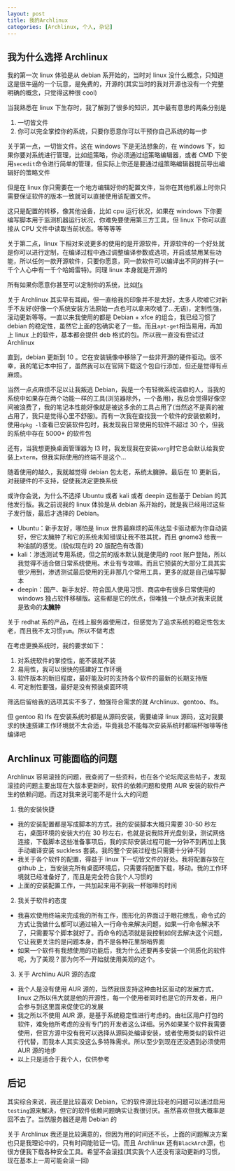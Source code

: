 ```yaml
---
layout: post
title: 我的Archlinux
categories: [Archlinux, 个人, 杂记]
---
```


## 我为什么选择 Archlinux

我的第一次 linux 体验是从 debian 系开始的，当时对 linux 没什么概念，只知道这是很牛逼的一个玩意，是免费的，开源的(其实当时的我对开源也没有一个完整明确的概念，只觉得这种很 cool)

当我熟悉在 linux 下生存时，我了解到了很多的知识，其中最有意思的两条分别是

1. 一切皆文件
2. 你可以完全掌控你的系统，只要你愿意你可以干预你自己系统的每一步

关于第一点，一切皆文件。这在 windows 下是无法想象的，在 windows 下，如果你要对系统进行管理，比如组策略，你必须通过组策略编辑器，或者 CMD 下使用`secedit`命令进行简单的管理，但实际上你还是要通过组策略编辑器提前导出编辑好的策略文件

但是在 linux 你只需要在一个地方编辑好你的配置文件，当你在其他机器上时你只需要保证软件的版本一致就可以直接使用该配置文件。

这只是配置的转移，像其他设备，比如 cpu 运行状况，如果在 windows 下你要编写脚本用于监测机器运行状况，你难免要使用第三方工具，但 linux 下你可以直接从 CPU 文件中读取当前状态。等等等等

关于第二点，linux 下相对来说更多的使用的是开源软件，开源软件的一个好处就是你可以进行定制，在编译过程中通过调整编译参数或选项，开启或禁用某些功能，所以任何一款开源软件，只要你愿意，同一款软件可以编译出不同的样子(一千个人心中有一千个哈姆雷特)。同理 linux 本身就是开源的

所有如果你愿意你甚至可以定制你的系统，比如[lfs](http://www.linuxfromscratch.org/lfs/)

关于 Archlinux 其实早有耳闻，但一直给我的印象并不是太好，太多人吹嘘它对新手不友好(好像一个系统安装方法原始一点也可以拿来吹嘘了...无语)，定制性强，滚动更新等等。一直以来我使用的都是 Debian + xfce 的组合，我已经习惯了 debian 的稳定性，虽然它上面的包确实老了一些。而且`apt-get`相当易用，再加上 linux 上的软件，基本都会提供 deb 格式的包。所以我一直没有尝试过 Archlinux

直到，debian 更新到 10 。它在安装镜像中移除了一些非开源的硬件驱动。很不幸，我的笔记本中招了，虽然我可以在官网下载这个包自行添加，但还是觉得有点麻烦。

当然一点点麻烦不足以让我叛逃 Debian，我是一个有轻微系统洁癖的人，当我的系统中如果存在两个功能一样的工具(浏览器除外，一个备用)，我总会觉得好像空间被浪费了，我的笔记本性能好像就是被这多余的工具占用了(当然这不是真的被占用了，我只是觉得心里不舒服)。而有一次我在查找我一个软件的安装依赖时，使用`dpkg -l`查看已安装软件包时，我发现我日常使用的软件不超过 30 个，但我的系统中存在 5000+ 的软件包

还有，当我想更换桌面管理器为 I3 时，我发现我在安装`xorg`时它总会默认给我安装上`xterm`，但我实际使用的终端不是这个...

随着使用的越久，我就越觉得 debian 包太老，系统太臃肿。最后在 10 更新后，对我硬件的不支持，促使我决定更换系统

或许你会说，为什么不选择 Ubuntu 或者 kali 或者 deepin 这些基于 Debian 的其他发行版。我之前说我的 linux 体验是从 debian 系开始的，就是我已经用过这些子发行版，最后才选择的 Debian。

- Ubuntu：新手友好，哪怕是 linux 世界最麻烦的英伟达显卡驱动都为你自动装好，但它太臃肿了和它的系统未知错误让我不胜其扰，而且 gnome3 给我一种油腻的感觉。(貌似现在的 20 版配色有改善)
- kali：渗透测试专用系统，但之前的版本默认就是使用的 root 账户登陆，所以我觉得不适合做日常系统使用。术业有专攻嘛。而且它预装的大部分工具其实很少用到，渗透测试最后使用的无非那几个常用工具，更多的就是自己编写脚本
- deepin：国产、新手友好、符合国人使用习惯、商店中有很多日常使用的 windows 独占软件移植版。这些都是它的优点，但唯独一个缺点对我来说就是致命的**太臃肿**

关于 redhat 系的产品，在线上服务器使用过，但感觉为了追求系统的稳定性包太老，而且我不太习惯`yum`。所以不做考虑

在考虑更换系统时，我的要求如下：

1. 对系统软件的掌控性，能不装就不装
2. 易用性，我可以很快的搭建好工作环境
3. 软件版本的新旧程度，最好能及时的支持各个软件的最新的长期支持版
4. 可定制性要强，最好是没有预装桌面环境

筛选后留给我的选项其实不多了，勉强符合需求的就 Archlinux、gentoo、lfs。

但 gentoo 和 lfs 在安装系统时都是从源码安装，需要编译 linux 源码，这对我要求的快速搭建工作环境就不太合适，毕竟我总不能每次安装系统时都端杯咖啡等他编译吧

## Archlinux 可能面临的问题

Archlinux 容易滚挂的问题，我查阅了一些资料，也在各个论坛爬这些帖子，发现滚挂的问题主要出现在大版本更新时，软件的依赖问题和使用 AUR 安装的软件产生的依赖问题。而这对我来说可能不是什么大的问题

1. 我的安装快捷

- 我的安装配置都是写成脚本的方式，我的安装脚本大概只需要 30-50 秒左右，桌面环境的安装大约在 30 秒左右，也就是说我除开光盘刻录，测试网络连接，下载脚本这些准备事项后，我的实际安装过程可能一分钟不到再加上我手动编译安装 suckless 套装。我的整个安装过程也只需要十分钟不到
- 我关于各个软件的配置，得益于 linux 下一切皆文件的好处。我将配置存放在 github 上，当安装完所有桌面环境后，只需要将配置下载，移动。我的工作环境就已经准备好了，而且是完全符合我个人习惯的
- 上面的安装配置工作，一共加起来用不到我一杯咖啡的时间

2. 我关于软件的态度

- 我喜欢使用终端来完成我的所有工作，图形化的界面过于眼花缭乱，命令式的方式让我做什么都可以通过输入一行命令来解决问题，如果一行命令解决不了，只需要写个脚本就好了。而命令的选项就是我控制如何去解决这个问题，它让我更关注的是问题本身，而不是各种花里胡哨界面
- 如果一个软件有我想使用的功能后，我为什么还要再多安装一个同质化的软件呢，为了美观？那为何不一开始就使用美观的这个。

3. 关于 Archlinu AUR 源的态度

- 我个人是没有使用 AUR 源的，当然我很支持这种由社区驱动的发展方式，linux 之所以伟大就是他的开源性，每一个使用者同时也是它的开发者，用户会参与到这里面来促使它的发展
- 我之所以不使用 AUR 源，是基于系统稳定性进行考虑的。由社区用户打包的软件，难免他所考虑的没有专门的开发者这么详细。另外如果某个软件我需要使用，但官方源中没有我可以选择从源码处编译安装，或者使用类似的软件进行代替，而我本人其实没这么多特殊需求。所以至少到现在还没遇到必须使用 AUR 源的地步
- 以上只是适合于我个人，仅供参考

## 后记

其实综合来说，我还是比较喜欢 Debian，它的软件源比较老的问题可以通过启用`testing`源来解决，但它的软件依赖问题确实让我很讨厌。虽然喜欢但我大概率是回不去了。当然服务器还是用 Debian 的

关于 Archlinux 我还是比较满意的，但因为用的时间还不长，上面的问题解决方案也只是我理论中的，只有时间能验证一切。而且 Archlinux 还有`BlackArch`源，也很方便我下载各种安全工具。希望不会滚挂(其实我个人还没有滚动更新的习惯，现在基本上一周可能会滚一回)
